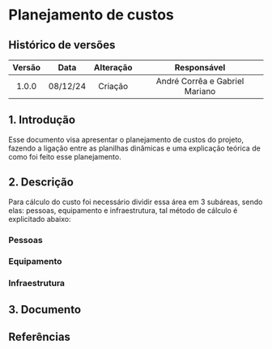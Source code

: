 # Planejamento de custos

## Histórico de versões

| Versão |   Data   |                Alteração                            |        Responsável              |
| :----: | :------: | :-------------------------------------:             |   :------------------------:    |
| 1.0.0  | 08/12/24 |                 Criação                             | André Corrêa e Gabriel Mariano  |

## 1. Introdução

Esse documento visa apresentar o planejamento de custos do projeto, fazendo a ligação entre as planilhas dinâmicas e uma explicação teórica de como foi feito esse planejamento.

## 2. Descrição

Para cálculo do custo foi necessário dividir essa área em 3 subáreas, sendo elas: pessoas, equipamento e infraestrutura, tal método de cálculo é explicitado abaixo:

### Pessoas

### Equipamento

### Infraestrutura

## 3. Documento



## Referências
